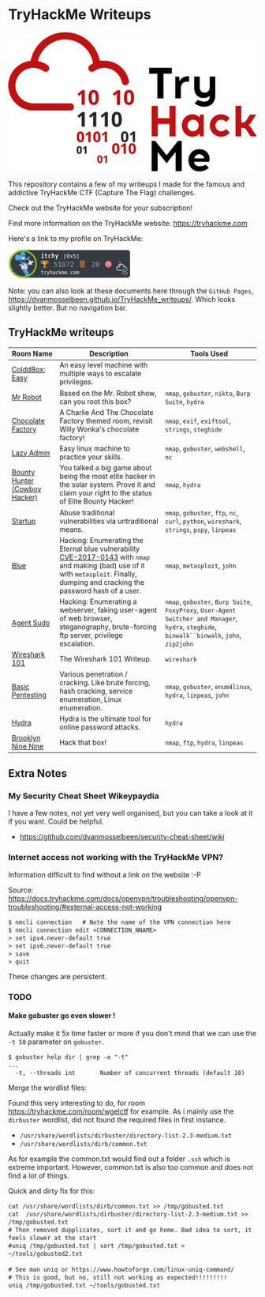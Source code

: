 # TryHackMe Writeups

![alt text](TryHackMe-logo.png "Writeup Image")

This repository contains a few of my writeups I made for the famous and addictive TryHackMe CTF (Capture The Flag) challenges.

Check out the TryHackMe website for your subscription!

Find more information on the TryHackMe website: <https://tryhackme.com>

Here's a link to my profile on TryHackMe:

[![TryHackMe Profile](itchy.png)](https://tryhackme.com/p/itchy)

Note: you can also look at these documents here through the `GitHub Pages`, <https://dvanmosselbeen.github.io/TryHackMe_writeups/>. Which looks slightly better. But no navigation bar.

## TryHackMe writeups

| Room Name | Description | Tools Used |
|---|---|---|
| [ColddBox: Easy](colddboxeasy/README.md) | An easy level machine with multiple ways to escalate privileges. |   |
| [Mr Robot](mrrobot/README.md) | Based on the Mr. Robot show, can you root this box? | `nmap`, `gobuster`, `nikto`, `Burp Suite`, `hydra` |
| [Chocolate Factory](chocolatefactory/README.md) | A Charlie And The Chocolate Factory themed room, revisit Willy Wonka's chocolate factory! | `nmap`, `exif`, `exiftool`, `strings`, `steghide` |
| [Lazy Admin](laszy-admin) | Easy linux machine to practice your skills. | `nmap`, `gobuster`, `webshell`, `nc` |
| [Bounty Hunter (Cowboy Hacker)](bounty-hunter/README.md) | You talked a big game about being the most elite hacker in the solar system. Prove it and claim your right to the status of Elite Bounty Hacker! | `nmap`, `hydra` |
| [Startup](startup/README.md) | Abuse traditional vulnerabilities via untraditional means. | `nmap`, `gobuster`, `ftp`, `nc`, `curl`, `python`, `wireshark`, `strings`, `pspy`, `linpeas` |
| [Blue](blue/README.md) | Hacking: Enumerating the Eternal blue vulnerability [CVE-2017-0143](https://cve.mitre.org/cgi-bin/cvename.cgi?name=CVE-2017-0143) with `nmap` and making (bad) use of it with `metasploit`. Finally, dumping and cracking the password hash of a user. | `nmap`, `metasploit`, `john` |
| [Agent Sudo](agent-sudo/README.md) | Hacking: Enumerating a webserver, faking user-agent of web browser, steganography, brute-forcing ftp server, privilege escalation. | `nmap`, `gobuster`, `Burp Suite`, `FoxyProxy`, `User-Agent Switcher and Manager`, `hydra`, `steghide`, `binwalk``binwalk`, `john`, `zip2john` |
| [Wireshark 101](wireshark-101/README.md) | The Wireshark 101 Writeup. | `wireshark` |
| [Basic Pentesting](basic_pentesting/README.md) | Various penetration / cracking. Like brute forcing, hash cracking, service enumeration, Linux enumeration.  | `nmap`, `gobuster`, `enum4linux`, `hydra`, `linpeas`, `john` |
| [Hydra](hydra/README.md) | Hydra is the ultimate tool for online password attacks. | `hydra` |
| [Brooklyn Nine Nine](brooklyn-nine-nine/README.md) | Hack that box! | `nmap`, `ftp`, `hydra`, `linpeas` |

## Extra Notes

### My Security Cheat Sheet Wikeypaydia 

I have a few notes, not yet very well organised, but you can take a look at it if you want. Could be helpful.

- <https://github.com/dvanmosselbeen/security-cheat-sheet/wiki>

### Internet access not working with the TryHackMe VPN?

Information difficult to find without a link on the website :-P

Source: <https://docs.tryhackme.com/docs/openvpn/troubleshooting/openvpn-troubleshooting/#external-access-not-working>

```commandline                             
$ nmcli connection   # Note the name of the VPN connection here
$ nmcli connection edit <CONNECTION_NNAME>
> set ipv4.never-default true
> set ipv6.never-default true
> save
> quit
```

These changes are persistent.

### TODO

#### Make gobuster go even slower !

Actually make it 5x time faster or more if you don't mind that we can use the `-t 50` parameter on `gobuster`.

````commandline
$ gobuster help dir | grep -e "-t"
...
  -t, --threads int       Number of concurrent threads (default 10)
````

Merge the wordlist files:

Found this very interesting to do, for room https://tryhackme.com/room/wgelctf for example. As i mainly use the `dirbuster` wordlist, did not found the required files in first instance.

- `/usr/share/wordlists/dirbuster/directory-list-2.3-medium.txt`
- `/usr/share/wordlists/dirb/common.txt`

As for example the common.txt would find out a folder `.ssh` which is extreme important. However, common.txt is also too common and does not find a lot of things.

Quick and dirty fix for this:

````commandline
cat /usr/share/wordlists/dirb/common.txt >> /tmp/gobusted.txt
cat  /usr/share/wordlists/dirbuster/directory-list-2.3-medium.txt >> /tmp/gobusted.txt
# Then removed dupplicates, sort it and go home. Bad idea to sort, it feels slower at the start
#uniq /tmp/gobusted.txt | sort /tmp/gobusted.txt > ~/tools/gobusted2.txt

# See man uniq or https://www.howtoforge.com/linux-uniq-command/
# This is good, but no, still not working as expected!!!!!!!!!
uniq /tmp/gobusted.txt ~/tools/gobusted.txt
````
